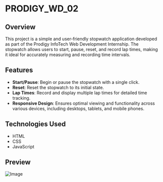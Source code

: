 # PRODIGY_WD_02

## Overview

This project is a simple and user-friendly stopwatch application developed as part of the Prodigy InfoTech Web Development Internship. The stopwatch allows users to start, pause, reset, and record lap times, making it ideal for accurately measuring and recording time intervals.

## Features

- **Start/Pause**: Begin or pause the stopwatch with a single click.
- **Reset**: Reset the stopwatch to its initial state.
- **Lap Times**: Record and display multiple lap times for detailed time tracking.
- **Responsive Design**: Ensures optimal viewing and functionality across various devices, including desktops, tablets, and mobile phones.

## Technologies Used

- HTML
- CSS
- JavaScript

## Preview

![Image](https://private-user-images.githubusercontent.com/172420311/469520343-e6779666-4544-4d42-805d-00a70fd374d7.png?jwt=eyJhbGciOiJIUzI1NiIsInR5cCI6IkpXVCJ9.eyJpc3MiOiJnaXRodWIuY29tIiwiYXVkIjoicmF3LmdpdGh1YnVzZXJjb250ZW50LmNvbSIsImtleSI6ImtleTUiLCJleHAiOjE3NTQwMTc4MzgsIm5iZiI6MTc1NDAxNzUzOCwicGF0aCI6Ii8xNzI0MjAzMTEvNDY5NTIwMzQzLWU2Nzc5NjY2LTQ1NDQtNGQ0Mi04MDVkLTAwYTcwZmQzNzRkNy5wbmc_WC1BbXotQWxnb3JpdGhtPUFXUzQtSE1BQy1TSEEyNTYmWC1BbXotQ3JlZGVudGlhbD1BS0lBVkNPRFlMU0E1M1BRSzRaQSUyRjIwMjUwODAxJTJGdXMtZWFzdC0xJTJGczMlMkZhd3M0X3JlcXVlc3QmWC1BbXotRGF0ZT0yMDI1MDgwMVQwMzA1MzhaJlgtQW16LUV4cGlyZXM9MzAwJlgtQW16LVNpZ25hdHVyZT0zMGNhNTk2MjEwNDUxNmM3MGZlMzI2MjE3ZjNmZTc1MzZjNTY5YWFmMzRhY2U4MWUyYjIzZjM5NGM3ODg3NTA5JlgtQW16LVNpZ25lZEhlYWRlcnM9aG9zdCJ9.TBWlPMBRU0I0SAvt55GOgMxqLG4_Mo39xdGaDyv5FxY)
